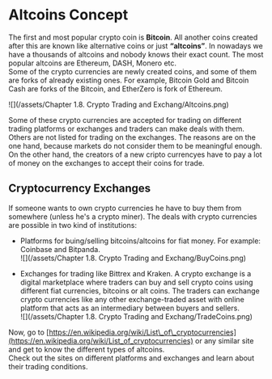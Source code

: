 # Altcoins Concept

The first and most popular crypto coin is **Bitcoin**. All another coins created after this are known like alternative coins or just **“altcoins”**. In nowadays we have a thousands of altcoins and nobody knows their exact count. The most popular altcoins are Ethereum, DASH, Monero etc.  
Some of the crypto currencies are newly created coins, and some of them are forks of already existing ones. For example, Bitcoin Gold and Bitcoin Cash are forks of the Bitcoin, and EtherZero is fork of Ethereum.

![](/assets/Chapter 1.8. Crypto Trading and Exchang/Altcoins.png)

Some of these crypto currencies are accepted for trading on different trading platforms or exchanges and traders can make deals with them. Others are not listed for trading on the exchanges. The reasons are on the one hand, because markets do not consider them to be meaningful enough. On the other hand, the creators of a new cripto currencyes have to pay a lot of money on the exchanges to accept their coins for trade.

## Cryptocurrency Exchanges

If someone wants to own crypto currencies he have to buy them from somewhere (unless he's a crypto miner). The deals with crypto currencies are possible in two kind of institutions:

* Platforms for buing/selling bitcoins/altcoins for fiat money. For example: Coinbase and Bitpanda.  
  ![](/assets/Chapter 1.8. Crypto Trading and Exchang/BuyCoins.png)

* Exchanges for trading like Bittrex and Kraken. A crypto exchange is a digital marketplace where traders can buy and sell crypto coins using different fiat currencies, bitcoins or alt coins. The traders can exchange crypto currencies like any other exchange-traded asset with online platform that acts as an intermediary between buyers and sellers.  
  ![](/assets/Chapter 1.8. Crypto Trading and Exchang/TradeCoins.png)

Now, go to [https://en.wikipedia.org/wiki/List\_of\_cryptocurrencies](https://en.wikipedia.org/wiki/List_of_cryptocurrencies) or any similar site and get to know the different types of altcoins.  
Check out the sites on different platforms and exchanges and learn about their trading conditions.

